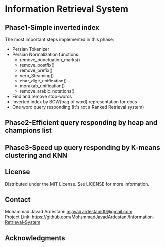# Information Retrieval System  

## Phase1-Simple inverted index

The most important steps implemented in this phase:
-  Persian Tokenizer
-  Persian Normalization functions:
    - remove_punctuation_marks()  
    - remove_postfix()
    - remove_prefix()
    - verb_Steaming()
    - char_digit_unification()
    - morakab_unification()
    - remove_arabic_notations()
 - Find and remove stop-words
 - Inverted index by BOW(bag of word) representation for docs
 - One word query responding (It's not a Ranked Retrieval system)

## Phase2-Efficient query responding by heap and champions list

## Phase3-Speed up query responding by K-means clustering and KNN

## License
Distributed under the MIT License. See LICENSE for more information.

## Contact
Mohammad Javad Ardestani: mjavad.ardestani00@gmail.com
<br>
Project Link: https://github.com/MohammadJavadArdestani/Information-Retrieval-System

## Acknowledgments
